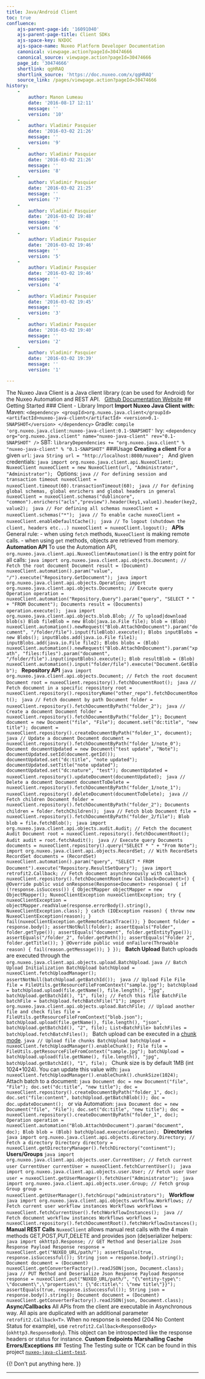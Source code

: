 ```yaml
---
title: Java/Android Client
toc: true
confluence:
    ajs-parent-page-id: '16091040'
    ajs-parent-page-title: Client SDKs
    ajs-space-key: NXDOC
    ajs-space-name: Nuxeo Platform Developer Documentation
    canonical: viewpage.action?pageId=30474666
    canonical_source: viewpage.action?pageId=30474666
    page_id: '30474666'
    shortlink: qgHRAQ
    shortlink_source: 'https://doc.nuxeo.com/x/qgHRAQ'
    source_link: /pages/viewpage.action?pageId=30474666
history:
    - 
        author: Manon Lumeau
        date: '2016-08-17 12:11'
        message: ''
        version: '10'
    - 
        author: Vladimir Pasquier
        date: '2016-03-02 21:26'
        message: ''
        version: '9'
    - 
        author: Vladimir Pasquier
        date: '2016-03-02 21:26'
        message: ''
        version: '8'
    - 
        author: Vladimir Pasquier
        date: '2016-03-02 21:25'
        message: ''
        version: '7'
    - 
        author: Vladimir Pasquier
        date: '2016-03-02 19:48'
        message: ''
        version: '6'
    - 
        author: Vladimir Pasquier
        date: '2016-03-02 19:46'
        message: ''
        version: '5'
    - 
        author: Vladimir Pasquier
        date: '2016-03-02 19:46'
        message: ''
        version: '4'
    - 
        author: Vladimir Pasquier
        date: '2016-03-02 19:45'
        message: ''
        version: '3'
    - 
        author: Vladimir Pasquier
        date: '2016-03-02 19:40'
        message: ''
        version: '2'
    - 
        author: Vladimir Pasquier
        date: '2016-03-02 19:39'
        message: ''
        version: '1'

---
```

The Nuxeo Java Client is a Java client library (can be used for Android) for the Nuxeo Automation and REST API.   [Github Documentation Website](http://nuxeo.github.io/nuxeo-java-client/) ## Getting Started ### Client - Library Import **Import Nuxeo Java Client with:** Maven: ``` <dependency> <groupId>org.nuxeo.java.client</groupId> <artifactId>nuxeo-java-client</artifactId> <version>0.1-SNAPSHOT</version> </dependency> ``` Gradle: ``` compile 'org.nuxeo.java.client:nuxeo-java-client:0.1-SNAPSHOT' ``` Ivy: ``` <dependency org="org.nuxeo.java.client" name="nuxeo-java-client" rev="0.1-SNAPSHOT" /> ``` SBT: ``` libraryDependencies += "org.nuxeo.java.client" % "nuxeo-java-client" % "0.1-SNAPSHOT" ``` ###Usage **Creating a client** For a given `url`: ```java String url = "http://localhost:8080/nuxeo"; ``` And given credentials: ```java import org.nuxeo.java.client.api.NuxeoClient; NuxeoClient nuxeoClient = new NuxeoClient(url, "Administrator", "Administrator"); ``` Options: ```java // For defining session and transaction timeout nuxeoClient = nuxeoClient.timeout(60).transactionTimeout(60); ``` ```java // For defining global schemas, global enrichers and global headers in general nuxeoClient = nuxeoClient.schemas("dublincore", "common").enrichers("acls","preview").header(key1,value1).header(key2, value2); ``` ```java // For defining all schemas nuxeoClient = nuxeoClient.schemas("*"); ``` ```java // To enable cache nuxeoClient = nuxeoClient.enableDefaultCache(); ``` ```java // To logout (shutdown the client, headers etc...) nuxeoClient = nuxeoClient.logout(); ``` **APIs** General rule: - when using `fetch` methods, `NuxeoClient` is making remote calls. - when using `get` methods, objects are retrieved from memory. **Automation API** To use the Automation API, `org.nuxeo.java.client.api.NuxeoClient#automation()` is the entry point for all calls: ```java import org.nuxeo.java.client.api.objects.Document; // Fetch the root document Document result = (Document) nuxeoClient.automation().param("value", "/").execute("Repository.GetDocument"); ``` ```java import org.nuxeo.java.client.api.objects.Operation; import org.nuxeo.java.client.api.objects.Documents; // Execute query Operation operation = nuxeoClient.automation("Repository.Query").param("query", "SELECT * " + "FROM Document"); Documents result = (Documents) operation.execute(); ``` ```java import org.nuxeo.java.client.api.objects.blob.Blob; // To upload|download blob(s) Blob fileBlob = new Blob(java.io.File file); blob = (Blob) nuxeoClient.automation().newRequest("Blob.AttachOnDocument").param("document", "/folder/file").input(fileBlob).execute(); Blobs inputBlobs = new Blobs(); inputBlobs.add(java.io.File file1); inputBlobs.add(java.io.File file2); Blobs blobs = (Blob) nuxeoClient.automation().newRequest("Blob.AttachOnDocument").param("xpath", "files:files").param("document", "/folder/file").input(inputBlobs).execute(); Blob resultBlob = (Blob) nuxeoClient.automation().input("folder/file").execute("Document.GetBlob"); ``` **Repository API** ```java import org.nuxeo.java.client.api.objects.Document; // Fetch the root document Document root = nuxeoClient.repository().fetchDocumentRoot(); ``` ```java // Fetch document in a specific repository root = nuxeoClient.repository().repositoryName("other_repo").fetchDocumentRoot(); ``` ```java // Fetch document by path Document folder = nuxeoClient.repository().fetchDocumentByPath("folder_2"); ``` ```java // Create a document Document folder = nuxeoClient.repository().fetchDocumentByPath("folder_1"); Document document = new Document("file", "File"); document.set("dc:title", "new title"); document = nuxeoClient.repository().createDocumentByPath("folder_1", document); ``` ```java // Update a document Document document = nuxeoClient.repository().fetchDocumentByPath("folder_1/note_0"); Document documentUpdated = new Document("test update", "Note"); documentUpdated.setId(document.getId()); documentUpdated.set("dc:title", "note updated"); documentUpdated.setTitle("note updated"); documentUpdated.set("dc:nature", "test"); documentUpdated = nuxeoClient.repository().updateDocument(documentUpdated); ``` ```java // Delete a document Document documentToDelete = nuxeoClient.repository().fetchDocumentByPath("folder_1/note_1"); nuxeoClient.repository().deleteDocument(documentToDelete); ``` ```java // Fetch children Document folder = nuxeoClient.repository().fetchDocumentByPath("folder_2"); Documents children = folder.fetchChildren(); ``` ```java // Fetch blob Document file = nuxeoClient.repository().fetchDocumentByPath("folder_2/file"); Blob blob = file.fetchBlob(); ``` ```java import org.nuxeo.java.client.api.objects.audit.Audit; // Fetch the document Audit Document root = nuxeoClient.repository().fetchDocumentRoot(); Audit audit = root.fetchAudit(); ``` ```java // Execute query Documents documents = nuxeoClient.repository().query("SELECT * " + "From Note"); import org.nuxeo.java.client.api.objects.RecordSet; // With RecordSets RecordSet documents = (RecordSet) nuxeoClient.automation().param("query", "SELECT * FROM Document").execute("Repository.ResultSetQuery"); ``` ```java import retrofit2.Callback; // Fetch document asynchronously with callback nuxeoClient.repository().fetchDocumentRoot(new Callback<Document>() { @Override public void onResponse(Response<Document> response) { if (!response.isSuccess()) { ObjectMapper objectMapper = new ObjectMapper(); NuxeoClientException nuxeoClientException; try { nuxeoClientException = objectMapper.readValue(response.errorBody().string(), NuxeoClientException.class); } catch (IOException reason) { throw new NuxeoClientException(reason); } fail(nuxeoClientException.getRemoteStackTrace()); } Document folder = response.body(); assertNotNull(folder); assertEquals("Folder", folder.getType()); assertEquals("document", folder.getEntityType()); assertEquals("/folder_2", folder.getPath()); assertEquals("Folder 2", folder.getTitle()); } @Override public void onFailure(Throwable reason) { fail(reason.getMessage()); } }); ``` **Batch Upload** Batch uploads are executed through the `org.nuxeo.java.client.api.objects.upload.BatchUpload`. ```java // Batch Upload Initialization BatchUpload batchUpload = nuxeoClient.fetchUploadManager(); assertNotNull(batchUpload.getBatchId()); ``` ```java // Upload File File file = FileUtils.getResourceFileFromContext("sample.jpg"); batchUpload = batchUpload.upload(file.getName(), file.length(), "jpg", batchUpload.getBatchId(), "1", file); // Fetch this file BatchFile batchFile = batchUpload.fetchBatchFile("1"); import org.nuxeo.java.client.api.objects.upload.BatchFile; // Upload another file and check files file = FileUtils.getResourceFileFromContext("blob.json"); batchUpload.upload(file.getName(), file.length(), "json", batchUpload.getBatchId(), "2", file); List<BatchFile> batchFiles = batchUpload.fetchBatchFiles(); ``` Batch upload can be executed in a [chunk mode](https://doc.nuxeo.com/display/NXDOC/Blob+Upload+for+Batch+Processing?src=search#BlobUploadforBatchProcessing-UploadingaFilebyChunksUploadingaFilebyChunks). ```java // Upload file chunks BatchUpload batchUpload = nuxeoClient.fetchUploadManager().enableChunk(); File file = FileUtils.getResourceFileFromContext("sample.jpg"); batchUpload = batchUpload.upload(file.getName(), file.length(), "jpg", batchUpload.getBatchId(), "1", file); ``` Chunk size is by default 1MB (int 1024*1024). You can update this value with: ```java nuxeoClient.fetchUploadManager().enableChunk().chunkSize(1024); ``` Attach batch to a document: ```java Document doc = new Document("file", "File"); doc.set("dc:title", "new title"); doc = nuxeoClient.repository().createDocumentByPath("folder_1", doc); doc.set("file:content", batchUpload.getBatchBlob()); doc = doc.updateDocument(); ``` or via Automation: ```java Document doc = new Document("file", "File"); doc.set("dc:title", "new title"); doc = nuxeoClient.repository().createDocumentByPath("folder_1", doc); Operation operation = nuxeoClient.automation("Blob.AttachOnDocument").param("document", doc); Blob blob = (Blob) batchUpload.execute(operation); ``` **Directories** ```java import org.nuxeo.java.client.api.objects.directory.Directory; // Fetch a directory Directory directory = nuxeoClient.getDirectoryManager().fetchDirectory("continent"); ``` **Users/Groups** ```java import org.nuxeo.java.client.api.objects.user.CurrentUser; // Fetch current user CurrentUser currentUser = nuxeoClient.fetchCurrentUser(); ``` ```java import org.nuxeo.java.client.api.objects.user.User; // Fetch user User user = nuxeoClient.getUserManager().fetchUser("Administrator"); ``` ```java import org.nuxeo.java.client.api.objects.user.Group; // Fetch group Group group = nuxeoClient.getUserManager().fetchGroup("administrators"); ``` **Workflow** ```java import org.nuxeo.java.client.api.objects.workflow.Workflows; // Fetch current user workflow instances Workflows workflows = nuxeoClient.fetchCurrentUser().fetchWorkflowInstances(); ``` ```java // Fetch document workflow instances Workflows workflows = nuxeoClient.repository().fetchDocumentRoot().fetchWorkflowInstances(); ``` **Manual REST Calls** `NuxeoClient` allows manual rest calls with the 4 main methods GET,POST,PUT,DELETE and provides json (de)serializer helpers: ```java import okhttp3.Response; // GET Method and Deserialize Json Response Payload Response response = nuxeoClient.get("NUXEO_URL/path/"); assertEquals(true, response.isSuccessful()); String json = response.body().string(); Document document = (Document) nuxeoClient.getConverterFactory().readJSON(json, Document.class); ``` ```java // PUT Method and Deserialize Json Response Payload Response response = nuxeoClient.put("NUXEO_URL/path/", "{\"entity-type\": \"document\",\"properties\": {\"dc:title\": \"new title\"}}"); assertEquals(true, response.isSuccessful()); String json = response.body().string(); Document document = (Document) nuxeoClient.getConverterFactory().readJSON(json, Document.class); ``` **Async/Callbacks** All APIs from the client are executable in Asynchronous way. All apis are duplicated with an additional parameter `retrofit2.Callback<T>`. When no response is needed (204 No Content Status for example), use `retrofit2.Callback<ResponseBody>` (`okhttp3.ResponseBody`). This object can be introspected like the response headers or status for instance. **Custom Endpoints** **Marshalling** **Cache** **Errors/Exceptions** ## Testing The Testing suite or TCK can be found in this project [`nuxeo-java-client-test`](https://github.com/nuxeo/nuxeo-java-client/tree/master/nuxeo-java-client-test).

{{! Don't put anything here. }}

* * *
